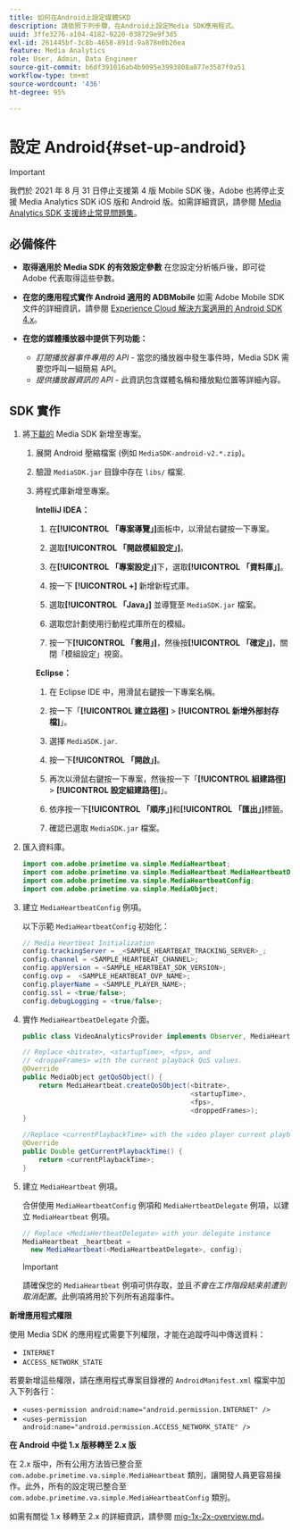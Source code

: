 ```yaml
---
title: 如何在Android上設定媒體SKD
description: 請依照下列步驟，在Android上設定Media SDK應用程式。
uuid: 3ffe3276-a104-4182-9220-038729e9f3d5
exl-id: 261445bf-3c8b-4658-891d-9a878e0b26ea
feature: Media Analytics
role: User, Admin, Data Engineer
source-git-commit: b6df391016ab4b9095e3993808a877e3587f0a51
workflow-type: tm+mt
source-wordcount: '436'
ht-degree: 95%

---
```


# 設定 Android{#set-up-android}

>[!IMPORTANT]
>
>我們於 2021 年 8 月 31 日停止支援第 4 版 Mobile SDK 後，Adobe 也將停止支援 Media Analytics SDK iOS 版和 Android 版。如需詳細資訊，請參閱 [Media Analytics SDK 支援終止常見問題集](/help/sdk-implement/end-of-support-faqs.md)。


## 必備條件

* **取得適用於 Media SDK 的有效設定參數**
在您設定分析帳戶後，即可從 Adobe 代表取得這些參數。
* **在您的應用程式實作 Android 適用的 ADBMobile**
如需 Adobe Mobile SDK 文件的詳細資訊，請參閱 [Experience Cloud 解決方案適用的 Android SDK 4.x](https://experienceleague.adobe.com/docs/mobile-services/android/overview.html?lang=zh-Hant)。

* **在您的媒體播放器中提供下列功能：**
   * *訂閱播放器事件專用的 API* - 當您的播放器中發生事件時，Media SDK 需要您呼叫一組簡易 API。
   * *提供播放器資訊的 API* - 此資訊包含媒體名稱和播放點位置等詳細內容。

## SDK 實作

1. 將[下載的](/help/sdk-implement/download-sdks.md#download-2x-sdks) Media SDK 新增至專案。

   1. 展開 Android 壓縮檔案 (例如 `MediaSDK-android-v2.*.zip`)。
   1. 驗證 `MediaSDK.jar` 目錄中存在 `libs/` 檔案.

   1. 將程式庫新增至專案。

      **IntelliJ IDEA：**

      1. 在&#x200B;**[!UICONTROL 「專案導覽」]**&#x200B;面板中，以滑鼠右鍵按一下專案。
      1. 選取&#x200B;**[!UICONTROL 「開啟模組設定」]**。
      1. 在&#x200B;**[!UICONTROL 「專案設定」]**&#x200B;下，選取&#x200B;**[!UICONTROL 「資料庫」]**。

      1. 按一下 **[!UICONTROL +]** 新增新程式庫。
      1. 選取&#x200B;**[!UICONTROL 「Java」]** 並導覽至 `MediaSDK.jar` 檔案。

      1. 選取您計劃使用行動程式庫所在的模組。
      1. 按一下&#x200B;**[!UICONTROL 「套用」]**，然後按&#x200B;**[!UICONTROL 「確定」]**，關閉「模組設定」視窗。

      **Eclipse：**

      1. 在 Eclipse IDE 中，用滑鼠右鍵按一下專案名稱。
      1. 按一下「**[!UICONTROL 建立路徑]** > **[!UICONTROL 新增外部封存檔]**」。
      1. 選擇 `MediaSDK.jar`.
      1. 按一下&#x200B;**[!UICONTROL 「開啟」]**。
      1. 再次以滑鼠右鍵按一下專案，然後按一下「**[!UICONTROL 組建路徑]** > **[!UICONTROL 設定組建路徑]**」。
      1. 依序按一下&#x200B;**[!UICONTROL 「順序」]**&#x200B;和&#x200B;**[!UICONTROL 「匯出」]**&#x200B;標籤。

      1. 確認已選取 `MediaSDK.jar` 檔案。


1. 匯入資料庫。

   ```java
   import com.adobe.primetime.va.simple.MediaHeartbeat;
   import com.adobe.primetime.va.simple.MediaHeartbeat.MediaHeartbeatDelegate;
   import com.adobe.primetime.va.simple.MediaHeartbeatConfig;
   import com.adobe.primetime.va.simple.MediaObject;
   ```

1. 建立 `MediaHeartbeatConfig` 例項。

   以下示範 `MediaHeartbeatConfig` 初始化：

   ```java
   // Media Heartbeat Initialization
   config.trackingServer = _<SAMPLE_HEARTBEAT_TRACKING_SERVER>_;
   config.channel = <SAMPLE_HEARTBEAT_CHANNEL>;
   config.appVersion = <SAMPLE_HEARTBEAT_SDK_VERSION>;
   config.ovp =  <SAMPLE_HEARTBEAT_OVP_NAME>;
   config.playerName = <SAMPLE_PLAYER_NAME>;
   config.ssl = <true/false>;
   config.debugLogging = <true/false>;
   ```

1. 實作 `MediaHeartbeatDelegate` 介面。

   ```java
   public class VideoAnalyticsProvider implements Observer, MediaHeartbeatDelegate{}
   ```

   ```java
   // Replace <bitrate>, <startupTime>, <fps>, and  
   // <droppeFrames> with the current playback QoS values.  
   @Override
   public MediaObject getQoSObject() {
       return MediaHeartbeat.createQoSObject(<bitrate>,  
                                             <startupTime>,  
                                             <fps>,  
                                             <droppedFrames>);
   }
   
   //Replace <currentPlaybackTime> with the video player current playback time
   @Override
   public Double getCurrentPlaybackTime() {
       return <currentPlaybackTime>;
   }
   ```

1. 建立 `MediaHeartbeat` 例項。

   合併使用 `MediaHeartbeatConfig` 例項和 `MediaHertbeatDelegate` 例項，以建立 `MediaHeartbeat` 例項。

   ```java
   // Replace <MediaHertbeatDelegate> with your delegate instance
   MediaHeartbeat _heartbeat =  
     new MediaHeartbeat(<MediaHeartbeatDelegate>, config);
   ```

   >[!IMPORTANT]
   >
   >請確保您的 `MediaHeartbeat` 例項可供存取，並且&#x200B;*不會在工作階段結束前遭到取消配置*。此例項將用於下列所有追蹤事件。

**新增應用程式權限**

使用 Media SDK 的應用程式需要下列權限，才能在追蹤呼叫中傳送資料：

* `INTERNET`
* `ACCESS_NETWORK_STATE`

若要新增這些權限，請在應用程式專案目錄裡的 `AndroidManifest.xml` 檔案中加入下列各行：

* `<uses-permission android:name="android.permission.INTERNET" />`
* `<uses-permission android:name="android.permission.ACCESS_NETWORK_STATE" />`

**在 Android 中從 1.x 版移轉至 2.x 版**

在 2.x 版中，所有公用方法皆已整合至 `com.adobe.primetime.va.simple.MediaHeartbeat` 類別，讓開發人員更容易操作。此外，所有的設定現已整合至 `com.adobe.primetime.va.simple.MediaHeartbeatConfig` 類別。

如需有關從 1.x 移轉至 2.x 的詳細資訊，請參閱 [mig-1x-2x-overview.md](/help/sdk-implement/va-1x-to-2x/mig-1x-2x-overview.md)。
